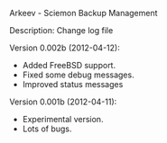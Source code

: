 Arkeev - Sciemon Backup Management

Description: Change log file


Version 0.002b (2012-04-12):
- Added FreeBSD support.
- Fixed some debug messages.
- Improved status messages

Version 0.001b (2012-04-11):
- Experimental version.
- Lots of bugs.
